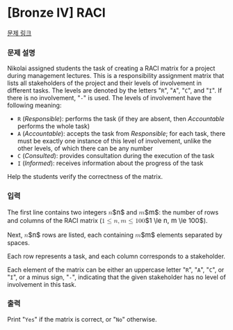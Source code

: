 # [Bronze IV] RACI

[문제 링크](https://www.acmicpc.net/problem/32905) 

### 문제 설명

<p>Nikolai assigned students the task of creating a RACI matrix for a project during management lectures. This is a responsibility assignment matrix that lists all stakeholders of the project and their levels of involvement in different tasks. The levels are denoted by the letters "<code>R</code>", "<code>A</code>", "<code>C</code>", and "<code>I</code>". If there is no involvement, "<code>-</code>" is used. The levels of involvement have the following meaning:</p>

<ul>
	<li><code>R</code> (<em>Responsible</em>): performs the task (if they are absent, then <em>Accountable</em> performs the whole task)</li>
	<li><code>A</code> (<em>Accountable</em>): accepts the task from <em>Responsible</em>; for each task, there must be exactly one instance of this level of involvement, unlike the other levels, of which there can be any number</li>
	<li><code>C</code> (<em>Consulted</em>): provides consultation during the execution of the task</li>
	<li><code>I</code> (<em>Informed</em>): receives information about the progress of the task</li>
</ul>

<p>Help the students verify the correctness of the matrix.</p>

### 입력 

 <p>The first line contains two integers <mjx-container class="MathJax" jax="CHTML" style="font-size: 108.2%; position: relative;"><mjx-math class="MJX-TEX" aria-hidden="true"><mjx-mi class="mjx-i"><mjx-c class="mjx-c1D45B TEX-I"></mjx-c></mjx-mi></mjx-math><mjx-assistive-mml unselectable="on" display="inline"><math xmlns="http://www.w3.org/1998/Math/MathML"><mi>n</mi></math></mjx-assistive-mml><span aria-hidden="true" class="no-mathjax mjx-copytext">$n$</span></mjx-container> and <mjx-container class="MathJax" jax="CHTML" style="font-size: 108.2%; position: relative;"><mjx-math class="MJX-TEX" aria-hidden="true"><mjx-mi class="mjx-i"><mjx-c class="mjx-c1D45A TEX-I"></mjx-c></mjx-mi></mjx-math><mjx-assistive-mml unselectable="on" display="inline"><math xmlns="http://www.w3.org/1998/Math/MathML"><mi>m</mi></math></mjx-assistive-mml><span aria-hidden="true" class="no-mathjax mjx-copytext">$m$</span></mjx-container>: the number of rows and columns of the RACI matrix (<mjx-container class="MathJax" jax="CHTML" style="font-size: 108.2%; position: relative;"><mjx-math class="MJX-TEX" aria-hidden="true"><mjx-mn class="mjx-n"><mjx-c class="mjx-c31"></mjx-c></mjx-mn><mjx-mo class="mjx-n" space="4"><mjx-c class="mjx-c2264"></mjx-c></mjx-mo><mjx-mi class="mjx-i" space="4"><mjx-c class="mjx-c1D45B TEX-I"></mjx-c></mjx-mi><mjx-mo class="mjx-n"><mjx-c class="mjx-c2C"></mjx-c></mjx-mo><mjx-mi class="mjx-i" space="2"><mjx-c class="mjx-c1D45A TEX-I"></mjx-c></mjx-mi><mjx-mo class="mjx-n" space="4"><mjx-c class="mjx-c2264"></mjx-c></mjx-mo><mjx-mn class="mjx-n" space="4"><mjx-c class="mjx-c31"></mjx-c><mjx-c class="mjx-c30"></mjx-c><mjx-c class="mjx-c30"></mjx-c></mjx-mn></mjx-math><mjx-assistive-mml unselectable="on" display="inline"><math xmlns="http://www.w3.org/1998/Math/MathML"><mn>1</mn><mo>≤</mo><mi>n</mi><mo>,</mo><mi>m</mi><mo>≤</mo><mn>100</mn></math></mjx-assistive-mml><span aria-hidden="true" class="no-mathjax mjx-copytext">$1 \le n, m \le 100$</span></mjx-container>).</p>

<p>Next, <mjx-container class="MathJax" jax="CHTML" style="font-size: 108.2%; position: relative;"><mjx-math class="MJX-TEX" aria-hidden="true"><mjx-mi class="mjx-i"><mjx-c class="mjx-c1D45B TEX-I"></mjx-c></mjx-mi></mjx-math><mjx-assistive-mml unselectable="on" display="inline"><math xmlns="http://www.w3.org/1998/Math/MathML"><mi>n</mi></math></mjx-assistive-mml><span aria-hidden="true" class="no-mathjax mjx-copytext">$n$</span></mjx-container> rows are listed, each containing <mjx-container class="MathJax" jax="CHTML" style="font-size: 108.2%; position: relative;"><mjx-math class="MJX-TEX" aria-hidden="true"><mjx-mi class="mjx-i"><mjx-c class="mjx-c1D45A TEX-I"></mjx-c></mjx-mi></mjx-math><mjx-assistive-mml unselectable="on" display="inline"><math xmlns="http://www.w3.org/1998/Math/MathML"><mi>m</mi></math></mjx-assistive-mml><span aria-hidden="true" class="no-mathjax mjx-copytext">$m$</span></mjx-container> elements separated by spaces.</p>

<p>Each row represents a task, and each column corresponds to a stakeholder.</p>

<p>Each element of the matrix can be either an uppercase letter "<code>R</code>", "<code>A</code>", "<code>C</code>", or "<code>I</code>", or a minus sign, "<code>-</code>", indicating that the given stakeholder has no level of involvement in this task.</p>

### 출력 

 <p>Print "<code>Yes</code>" if the matrix is correct, or "<code>No</code>" otherwise.</p>

